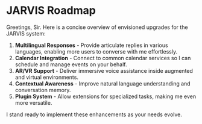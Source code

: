 # JARVIS Roadmap

Greetings, Sir. Here is a concise overview of envisioned upgrades for the JARVIS system:

1. **Multilingual Responses** - Provide articulate replies in various languages, enabling more users to converse with me effortlessly.
2. **Calendar Integration** - Connect to common calendar services so I can schedule and manage events on your behalf.
3. **AR/VR Support** - Deliver immersive voice assistance inside augmented and virtual environments.
4. **Contextual Awareness** - Improve natural language understanding and conversation memory.
5. **Plugin System** - Allow extensions for specialized tasks, making me even more versatile.

I stand ready to implement these enhancements as your needs evolve.

